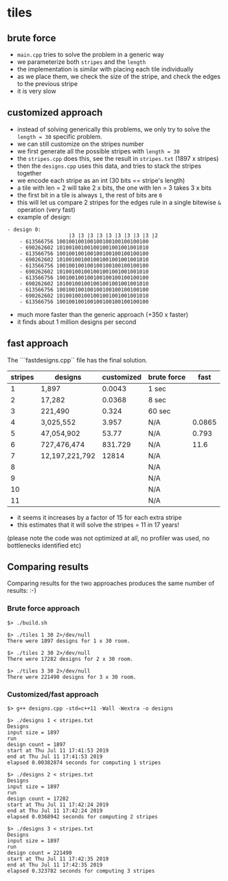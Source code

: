 # tiles


## brute force
* ```main.cpp``` tries to solve the problem in a generic way
* we parameterize both ```stripes``` and the ```length```
* the implementation is similar with placing each tile individually
* as we place them, we check the size of the stripe, and check the edges to the previous stripe
* it is very slow

## customized approach
* instead of solving generically this problems, we only try to solve the ```length = 30``` specific problem.
* we can still customize on the stripes number
* we first generate all the possible stripes with ```length = 30```
* the ```stripes.cpp``` does this, see the result in ```stripes.txt``` (1897 x stripes)
* then the ```designs.cpp``` uses this data, and tries to stack the stripes together
* we encode each stripe as an int (30 bits == stripe's length)
* a tile with len = 2 will take 2 x bits, the one with len = 3 takes 3 x bits
* the first bit in a tile is always ```1```, the rest of bits are ```0```
* this will let us compare 2 stripes for the edges rule in a single bitewise ```&``` operation (very fast)
* example of design:
```
- design 0:
                    |3 |3 |3 |3 |3 |3 |3 |3 |3 |2
	- 613566756 100100100100100100100100100100
	- 690262602 101001001001001001001001001010
	- 613566756 100100100100100100100100100100
	- 690262602 101001001001001001001001001010
	- 613566756 100100100100100100100100100100
	- 690262602 101001001001001001001001001010
	- 613566756 100100100100100100100100100100
	- 690262602 101001001001001001001001001010
	- 613566756 100100100100100100100100100100
	- 690262602 101001001001001001001001001010
	- 613566756 100100100100100100100100100100
```
* much more faster than the generic approach (+350 x faster)
* it finds about 1 million designs per second

## fast approach

The ```fastdesigns.cpp`` file has the final solution.

stripes	| designs | 	customized    	| brute force | fast
------- | --------|------------|---------|----
1 	    |  1,897  | 	 0.0043	| 	1 sec |
2 	    |  17,282 | 	0.0368 	|  8 sec |
3 	    |  221,490 |  0.324  		|  60 sec |
4 	    |  3,025,552 	|  3.957 	|  N/A | 0.0865
5 	    |  47,054,902 | 53.77| N/A | 0.793
6 	    |  727,476,474 | 831.729	|  N/A | 11.6
7 	    | 12,197,221,792 |    12814       |  N/A |
8 	    | 		       	|             |   N/A |
9 	    | 		       	|             |   N/A |
10 	    | 		       	|            |   N/A |
11 	    | 		       	|               |   N/A |

* it seems it increases by a factor of 15 for each extra stripe
* this estimates that it will solve the stripes = 11 in 17 years!

(please note the code was not optimized at all, no profiler was used, no bottlenecks identified etc)

## Comparing results

Comparing results for the two approaches produces the same number of results: :-)
### Brute force approach
```
$> ./build.sh

$> ./tiles 1 30 2>/dev/null
There were 1897 designs for 1 x 30 room.

$> ./tiles 2 30 2>/dev/null
There were 17282 designs for 2 x 30 room.

$> ./tiles 3 30 2>/dev/null
There were 221490 designs for 3 x 30 room.
```
### Customized/fast approach
```
$> g++ designs.cpp -std=c++11 -Wall -Wextra -o designs

$> ./designs 1 < stripes.txt
Designs
input size = 1897
run
design count = 1897
start at Thu Jul 11 17:41:53 2019
end at Thu Jul 11 17:41:53 2019
elapsed 0.00382874 seconds for computing 1 stripes

$> ./designs 2 < stripes.txt
Designs
input size = 1897
run
design count = 17282
start at Thu Jul 11 17:42:24 2019
end at Thu Jul 11 17:42:24 2019
elapsed 0.0368942 seconds for computing 2 stripes

$> ./designs 3 < stripes.txt
Designs
input size = 1897
run
design count = 221490
start at Thu Jul 11 17:42:35 2019
end at Thu Jul 11 17:42:35 2019
elapsed 0.323782 seconds for computing 3 stripes
```






